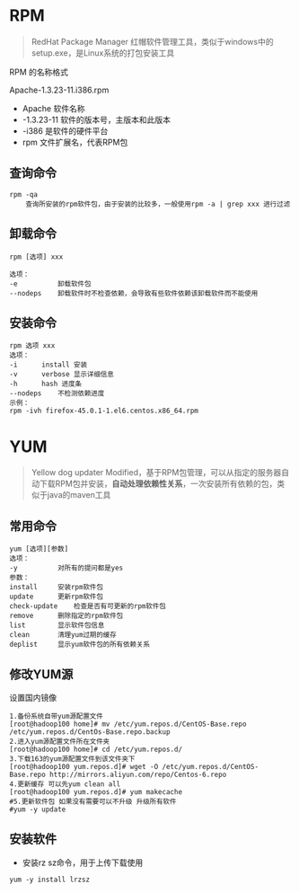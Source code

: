 # RPM 

> RedHat Package Manager 红帽软件管理工具，类似于windows中的setup.exe，是Linux系统的打包安装工具

RPM 的名称格式

Apache-1.3.23-11.i386.rpm

- Apache		软件名称
- -1.3.23-11	   软件的版本号，主版本和此版本
- -i386		    是软件的硬件平台
- rpm		     文件扩展名，代表RPM包



## 查询命令

```shell
rpm -qa
	查询所安装的rpm软件包，由于安装的比较多，一般使用rpm -a | grep xxx 进行过滤
```



## 卸载命令

```shell
rpm [选项] xxx
	
选项：
-e 			卸载软件包
--nodeps	卸载软件时不检查依赖，会导致有些软件依赖该卸载软件而不能使用
```



## 安装命令

```shell
rpm 选项 xxx
选项：
-i 		install 安装
-v 		verbose 显示详细信息
-h		hash 进度条
--nodeps	不检测依赖进度
示例：
rpm -ivh firefox-45.0.1-1.el6.centos.x86_64.rpm
```



# YUM 

> Yellow dog updater Modified，基于RPM包管理，可以从指定的服务器自动下载RPM包并安装，**自动处理依赖性关系**，一次安装所有依赖的包，类似于java的maven工具



## 常用命令

```shell
yum [选项][参数]
选项：
-y 			对所有的提问都是yes
参数：
install 	安装rpm软件包
update		更新rpm软件包
check-update	检查是否有可更新的rpm软件包
remove		删除指定的rpm软件包
list		显示软件包信息
clean		清理yum过期的缓存
deplist		显示yum软件包的所有依赖关系
```



## 修改YUM源

设置国内镜像

```shell
1.备份系统自带yum源配置文件
[root@hadoop100 home]# mv /etc/yum.repos.d/CentOS-Base.repo /etc/yum.repos.d/CentOs-Base.repo.backup
2.进入yum源配置文件所在文件夹
[root@hadoop100 home]# cd /etc/yum.repos.d/
3.下载163的yum源配置文件到该文件夹下
[root@hadoop100 yum.repos.d]# wget -O /etc/yum.repos.d/CentOS-Base.repo http://mirrors.aliyun.com/repo/Centos-6.repo
4.更新缓存 可以先yum clean all
[root@hadoop100 yum.repos.d]# yum makecache
#5.更新软件包 如果没有需要可以不升级 升级所有软件
#yum -y update
```



## 安装软件

- 安装rz sz命令，用于上传下载使用

```shell
yum -y install lrzsz 
```

